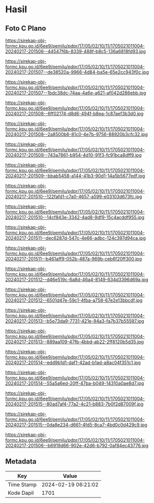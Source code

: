 # Hasil

## Foto C Plano

https://sirekap-obj-formc.kpu.go.id/6ee9/pemilu/pdpr/17/05/02/10/11/1705021011004-20240217-201506--44547f6b-8339-488f-b8c5-136a6818fd93.jpg

https://sirekap-obj-formc.kpu.go.id/6ee9/pemilu/pdpr/17/05/02/10/11/1705021011004-20240217-201507--de38520a-9966-4d84-ba5e-65e2cc943f0c.jpg

https://sirekap-obj-formc.kpu.go.id/6ee9/pemilu/pdpr/17/05/02/10/11/1705021011004-20240217-201507--1bdc38dc-74aa-4a6e-a621-af042d286ebb.jpg

https://sirekap-obj-formc.kpu.go.id/6ee9/pemilu/pdpr/17/05/02/10/11/1705021011004-20240217-201508--6ff02174-d8d6-494f-b8ea-1c87aef3b3d0.jpg

https://sirekap-obj-formc.kpu.go.id/6ee9/pemilu/pdpr/17/05/02/10/11/1705021011004-20240217-201508--2a8500b6-81c0-4e7b-9756-88920b3cfc32.jpg

https://sirekap-obj-formc.kpu.go.id/6ee9/pemilu/pdpr/17/05/02/10/11/1705021011004-20240217-201509--743a7861-b954-4d10-91f3-fc91bca8dff9.jpg

https://sirekap-obj-formc.kpu.go.id/6ee9/pemilu/pdpr/17/05/02/10/11/1705021011004-20240217-201509--bbab5458-a144-41b3-90d1-14a5b5677edf.jpg

https://sirekap-obj-formc.kpu.go.id/6ee9/pemilu/pdpr/17/05/02/10/11/1705021011004-20240217-201510--122fafd1-c7a0-4657-a599-e03103d673fc.jpg

https://sirekap-obj-formc.kpu.go.id/6ee9/pemilu/pdpr/17/05/02/10/11/1705021011004-20240217-201510--14cf843e-3342-4ad8-9df9-15c4acddf955.jpg

https://sirekap-obj-formc.kpu.go.id/6ee9/pemilu/pdpr/17/05/02/10/11/1705021011004-20240217-201511--dec6287d-547c-4e66-adbc-124c397d94ca.jpg

https://sirekap-obj-formc.kpu.go.id/6ee9/pemilu/pdpr/17/05/02/10/11/1705021011004-20240217-201511--b461aff9-052b-487a-969b-ceb6f20ff300.jpg

https://sirekap-obj-formc.kpu.go.id/6ee9/pemilu/pdpr/17/05/02/10/11/1705021011004-20240217-201512--d46e519c-6a8d-46a4-8149-634d3396d69a.jpg

https://sirekap-obj-formc.kpu.go.id/6ee9/pemilu/pdpr/17/05/02/10/11/1705021011004-20240217-201512--6501d47e-59c1-4fba-a758-67e2e13bbcdf.jpg

https://sirekap-obj-formc.kpu.go.id/6ee9/pemilu/pdpr/17/05/02/10/11/1705021011004-20240217-201513--b5e73da9-7731-421e-94a3-fa7b37b55597.jpg

https://sirekap-obj-formc.kpu.go.id/6ee9/pemilu/pdpr/17/05/02/10/11/1705021011004-20240217-201513--889aa109-47fb-4bbd-ab22-2ff8120b5d35.jpg

https://sirekap-obj-formc.kpu.go.id/6ee9/pemilu/pdpr/17/05/02/10/11/1705021011004-20240217-201514--edd9b1d1-daf1-42ad-b1ad-a8ac04f351c1.jpg

https://sirekap-obj-formc.kpu.go.id/6ee9/pemilu/pdpr/17/05/02/10/11/1705021011004-20240217-201514--55a5a6ed-20ff-47ba-b049-14310a0ae8d7.jpg

https://sirekap-obj-formc.kpu.go.id/6ee9/pemilu/pdpr/17/05/02/10/11/1705021011004-20240217-201515--80ad7af4-77a2-4c21-b883-7b0f2d87009f.jpg

https://sirekap-obj-formc.kpu.go.id/6ee9/pemilu/pdpr/17/05/02/10/11/1705021011004-20240217-201515--0da8e234-d661-4fd5-8ca7-4bd0c0d429c9.jpg

https://sirekap-obj-formc.kpu.go.id/6ee9/pemilu/pdpr/17/05/02/10/11/1705021011004-20240217-201506--b6919d66-902e-42d6-b792-0af84ec43776.jpg


## Metadata

| Key        | Value               |
| ---------- | ------------------- |
| Time Stamp | 2024-02-19 06:21:02 |
| Kode Dapil | 1701                |



